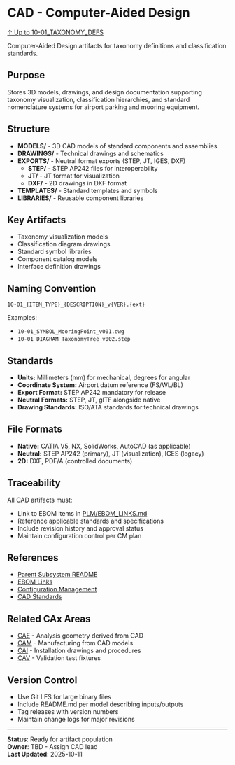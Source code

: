 # CAD - Computer-Aided Design

[↑ Up to 10-01_TAXONOMY_DEFS](../../../README.md)

Computer-Aided Design artifacts for taxonomy definitions and classification standards.

## Purpose

Stores 3D models, drawings, and design documentation supporting taxonomy visualization, classification hierarchies, and standard nomenclature systems for airport parking and mooring equipment.

## Structure

- **MODELS/** - 3D CAD models of standard components and assemblies
- **DRAWINGS/** - Technical drawings and schematics
- **EXPORTS/** - Neutral format exports (STEP, JT, IGES, DXF)
  - **STEP/** - STEP AP242 files for interoperability
  - **JT/** - JT format for visualization
  - **DXF/** - 2D drawings in DXF format
- **TEMPLATES/** - Standard templates and symbols
- **LIBRARIES/** - Reusable component libraries

## Key Artifacts

- Taxonomy visualization models
- Classification diagram drawings
- Standard symbol libraries
- Component catalog models
- Interface definition drawings

## Naming Convention

```
10-01_{ITEM_TYPE}_{DESCRIPTION}_v{VER}.{ext}
```

Examples:
- `10-01_SYMBOL_MooringPoint_v001.dwg`
- `10-01_DIAGRAM_TaxonomyTree_v002.step`

## Standards

- **Units:** Millimeters (mm) for mechanical, degrees for angular
- **Coordinate System:** Airport datum reference (FS/WL/BL)
- **Export Format:** STEP AP242 mandatory for release
- **Neutral Formats:** STEP, JT, glTF alongside native
- **Drawing Standards:** ISO/ATA standards for technical drawings

## File Formats

- **Native:** CATIA V5, NX, SolidWorks, AutoCAD (as applicable)
- **Neutral:** STEP AP242 (primary), JT (visualization), IGES (legacy)
- **2D:** DXF, PDF/A (controlled documents)

## Traceability

All CAD artifacts must:
- Link to EBOM items in [PLM/EBOM_LINKS.md](../EBOM_LINKS.md)
- Reference applicable standards and specifications
- Include revision history and approval status
- Maintain configuration control per CM plan

## References

- [Parent Subsystem README](../../../README.md)
- [EBOM Links](../EBOM_LINKS.md)
- [Configuration Management](../../../../../../../../../../../../../00-PROGRAM/CONFIG_MGMT/)
- [CAD Standards](../../../../../../../../../../../../../00-PROGRAM/STANDARDS/CAD/)

## Related CAx Areas

- [CAE](../CAE/) - Analysis geometry derived from CAD
- [CAM](../CAM/) - Manufacturing from CAD models
- [CAI](../CAI/) - Installation drawings and procedures
- [CAV](../CAV/) - Validation test fixtures

## Version Control

- Use Git LFS for large binary files
- Include README.md per model describing inputs/outputs
- Tag releases with version numbers
- Maintain change logs for major revisions

---

**Status**: Ready for artifact population  
**Owner**: TBD - Assign CAD lead  
**Last Updated**: 2025-10-11
